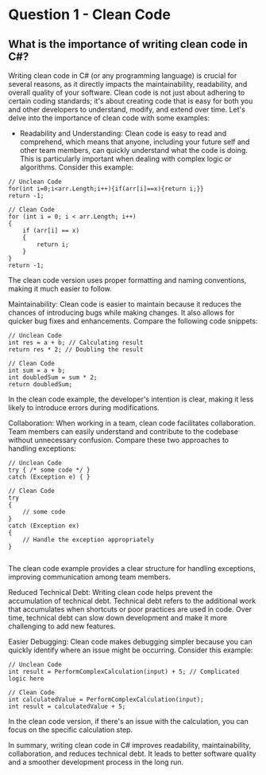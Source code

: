 # Question 1 - Clean Code

## What is the importance of writing clean code in C#?

Writing clean code in C# (or any programming language) is crucial for several reasons, as it directly impacts the maintainability, readability, and overall quality of your software. Clean code is not just about adhering to certain coding standards; it's about creating code that is easy for both you and other developers to understand, modify, and extend over time. Let's delve into the importance of clean code with some examples:

- Readability and Understanding:
Clean code is easy to read and comprehend, which means that anyone, including your future self and other team members, can quickly understand what the code is doing. This is particularly important when dealing with complex logic or algorithms. Consider this example:

```
// Unclean Code
for(int i=0;i<arr.Length;i++){if(arr[i]==x){return i;}}
return -1;

// Clean Code
for (int i = 0; i < arr.Length; i++)
{
    if (arr[i] == x)
    {
        return i;
    }
}
return -1;

```

The clean code version uses proper formatting and naming conventions, making it much easier to follow.

Maintainability:
Clean code is easier to maintain because it reduces the chances of introducing bugs while making changes. It also allows for quicker bug fixes and enhancements. Compare the following code snippets:

```
// Unclean Code
int res = a + b; // Calculating result
return res * 2; // Doubling the result

// Clean Code
int sum = a + b;
int doubledSum = sum * 2;
return doubledSum;

```
In the clean code example, the developer's intention is clear, making it less likely to introduce errors during modifications.

Collaboration:
When working in a team, clean code facilitates collaboration. Team members can easily understand and contribute to the codebase without unnecessary confusion. Compare these two approaches to handling exceptions:

```
// Unclean Code
try { /* some code */ }
catch (Exception e) { }

// Clean Code
try
{
    // some code
}
catch (Exception ex)
{
    // Handle the exception appropriately
}


```

The clean code example provides a clear structure for handling exceptions, improving communication among team members.

Reduced Technical Debt:
Writing clean code helps prevent the accumulation of technical debt. Technical debt refers to the additional work that accumulates when shortcuts or poor practices are used in code. Over time, technical debt can slow down development and make it more challenging to add new features.

Easier Debugging:
Clean code makes debugging simpler because you can quickly identify where an issue might be occurring. Consider this example:

```
// Unclean Code
int result = PerformComplexCalculation(input) + 5; // Complicated logic here

// Clean Code
int calculatedValue = PerformComplexCalculation(input);
int result = calculatedValue + 5;

```
In the clean code version, if there's an issue with the calculation, you can focus on the specific calculation step.

In summary, writing clean code in C# improves readability, maintainability, collaboration, and reduces technical debt. It leads to better software quality and a smoother development process in the long run.